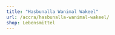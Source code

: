 ```yaml
---
title: "Hasbunalla Wanimal Wakeel"
url: /accra/hasbunalla-wanimal-wakeel/
shop: Lebensmittel
---
```

